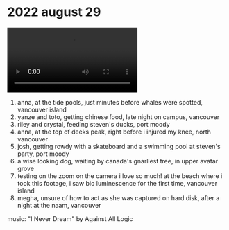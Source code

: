 # 2022 august 29

<video controls>
    <source src="../vid/22-08-29_144.mp4" type="video/mp4">
</video>

1. anna, at the tide pools, just minutes before whales were spotted, vancouver island
2. yanze and toto, getting chinese food, late night on campus, vancouver
3. riley and crystal, feeding steven's ducks, port moody
4. anna, at the top of deeks peak, right before i injured my knee, north vancouver
5. josh, getting rowdy with a skateboard and a swimming pool at steven's party, port moody
6. a wise looking dog, waiting by canada's gnarliest tree, in upper avatar grove
7. testing on the zoom on the camera i love so much! at the beach where i took this footage, i saw bio luminescence for the first time, vancouver island
8. megha, unsure of how to act as she was captured on hard disk, after a night at the naam, vancouver

music: "I Never Dream" by Against All Logic
